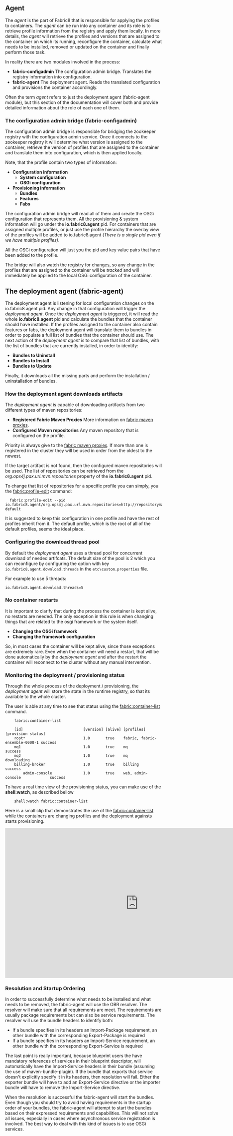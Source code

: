 ## Agent

The *agent* is the part of Fabric8 that is responsible for applying the profiles to containers. The *agent* can be run into any container and its role is to retrieve profile information from the registry and apply them locally.
In more details, the *agent* will retrieve the profiles and versions that are assigned to the container on which its running, reconfigure the container, calculate what needs to be installed, removed or updated on the container and finally perform those task.

In reality there are two modules involved in the process:

* **fabric-configadmin** The configuration admin bridge. Translates the registry information into configuration.
* **fabric-agent** The deployment agent. Reads the translated configuration and provisions the container accordingly.

Often the term *agent* refers to just the deployment agent (fabric-agent module), but this section of the documentation will cover both and provide detailed information about the role of each one of them.

### The configuration admin bridge (fabric-configadmin)

The configuration admin bridge is responsible for bridging the zookeeper registry with the configuration admin service.
Once it connects to the zookeeper registry it will determine what version is assigned to the container, retrieve the version of profiles that are assigned to the container and translate them into configuration, which is then applied locally.

Note, that the profile contain two types of information:

* **Configuration information**
  * **System configuration**
  * **OSGi configuration**
* **Provisioning information**
  * **Bundles**
  * **Features**
  * **Fabs**

The configuration admin bridge will read all of them and create the OSGi configuration that represents them.
All the provisioning & system information will go under the **io.fabric8.agent** pid. For containers that are assigned multiple profiles, or just use the profile hierarchy the overlay view of the profiles will be added to io.fabric8.agent *(There is a single pid even if we have multiple profiles)*.

All the OSGi configuration will just you the pid and key value pairs that have been added to the profile.

The bridge will also watch the registry for changes, so any change in the profiles that are assigned to the container will be *tracked* and will immediately be applied to the local OSGi configuration of the container.

## The deployment agent (fabric-agent)

The deployment agent is listening for local configuration changes on the io.fabric8.agent pid. Any change in that configuration will trigger the *deployment agent*.
Once the *deployment agent* is triggered, it will read the whole **io.fabric8.agent** pid and calculate the bundles that the container should have installed.
If the profiles assigned to the container also contain features or fabs, the deployment agent will translate them to bundles in order to populate a full list of bundles that the container should use.
The next action of the *deployment agent* is to compare that list of bundles, with the list of bundles that are currently installed, in order to identify:

* **Bundles to Uninstall**
* **Bundles to Install**
* **Bundles to Update**

Finally, it downloads all the missing parts and perform the installation / uninstallation of bundles.

### How the deployment agent downloads artifacts

The *deployment agent* is capable of downloading artifacts from two different types of maven repositories:

* **Registered Fabric Maven Proxies** More information on [fabric maven proxies](fabric-maven-proxy.html).
* **Configured Maven repositories** Any maven repository that is configured on the profile.

Priority is always give to the [fabric maven proxies](fabric-maven-proxy.html). If more than one is registered in the cluster they will be used in order from the oldest to the newest.

If the target artifact is not found, then the configured maven repositories will be used. The list of repositories can be retrieved from the *org.ops4j.pax.url.mvn.repositories* property of the **io.fabric8.agent** pid.

To change that list of repositories for a specific profile you can simply, you the [fabric:profile-edit](commands/fabric-profile-edit.html) command:

      fabric:profile-edit --pid io.fabric8.agent/org.ops4j.pax.url.mvn.repositories=http://repositorymanager.mylocalnetwork.net default

It is suggested to keep this configuration in one profile and have the rest of profiles inherit from it. The default profile, which is the root of all of the default profiles, seems the ideal place.

### Configuring the download thread pool

By default the *deployment agent* uses a thread pool for concurrent download of needed artifcats. The default size of the pool is 2 which you can reconfigure by configuring the option with key `io.fabric8.agent.download.threads` in the `etc\custom.properties` file. 

For example to use 5 threads:

    io.fabric8.agent.download.threads=5


### No container restarts

It is important to clarify that during the process the container is kept alive, no restarts are needed. The only exception in this rule is when changing things that are related to the osgi framework or the system itself.

* **Changing the OSGi framework**
* **Changing the framework configuration**

So, in most cases the container will be kept alive, since those exceptions are extremely rare. Even when the container will need a restart, that will be done automatically by the *deployment agent* and after the restart the container will reconnect to the cluster without any manual intervention.


### Monitoring the deployment / provisioning status
Through the whole process of the deployment / provisioning, the *deployment agent* will store the state in the runtime registry, so that its available to the whole cluster.

The user is able at any time to see that status using the [fabric:container-list](commands/fabric-container-list.html) command.

        fabric:container-list

        [id]                           [version] [alive] [profiles]                     [provision status]
        root*                          1.0       true    fabric, fabric-ensemble-0000-1 success
        mq1                            1.0       true    mq                             success
        mq2                            1.0       true    mq                             downloading
        billing-broker                 1.0       true    billing                        success
            admin-console              1.0       true    web, admin-console             success

To have a real time view of the provisioning status, you can make use of the **shell:watch**, as described bellow

        shell:watch fabric:container-list

Here is a small clip that demonstrates the use of the [fabric:container-list](commands/fabric-container-list.html) while the containers are changing profiles and the deployment againsts starts provisioning.

<object width="853" height="480"><param name="movie" value="http://www.youtube.com/v/uhZE3aSDYcM?version=3&amp;hl=en_US&amp;rel=0"></param><param name="allowFullScreen" value="true"></param><param name="allowscriptaccess" value="always"></param><embed src="http://www.youtube.com/v/uhZE3aSDYcM?version=3&amp;hl=en_US&amp;rel=0" type="application/x-shockwave-flash" width="853" height="480" allowscriptaccess="always" allowfullscreen="true"></embed></object>

### Resolution and Startup Ordering

In order to successfully determine what needs to be installed and what needs to be removed, the fabric-agent will use the OBR resolver. The resolver will make sure that all requirements are meet.
The requirements are usually package requirements but can also be service requirements. The resolver will use the bundle headers to identify both:

* If a bundle specifies in its headers an Import-Package requirement, an other bundle with the corresponding Export-Package is required
* If a bundle specifies in its headers an Import-Service requirement, an other bundle with the corresponding Export-Service is required

The last point is really important, because blueprint users the have mandatory references of services in their blueprint descriptor, will automatically have the Import-Service headers in their bundle (assuming the use of maven-bundle-plugin).
If the bundle that exports that service doesn't explicitly specify it in its headers, then resolution will fail. Either the exporter bundle will have to add an Export-Service directive or the importer bundle will have to remove the Import-Service directive.

When the resolution is successful the fabric-agent will start the bundles. Even though you should try to avoid having requirements in the startup order of your bundles, the fabric-agent will attempt to start the bundles based on their expressed requirements and capabilities.
This will not solve all issues, especially in cases where asynchronous service registration is involved. The best way to deal with this kind of issues is to use OSGi services.

